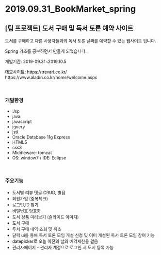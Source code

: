 # 2019.09.31_BookMarket_spring

<h2>[팀 프로젝트] 도서 구매 및 독서 토론 예약 사이트</h2>
<p>도서를 구매하고 다른 사용자들과의 독서 토론 날짜를 예약할 수 있는 웹사이트 입니다.</p>
<p>Spring 기초를 공부하면서 만들게 되었습니다.</p>
<p>개발기간: 2019-09.31~2019.10.5</p>
<p>데모사이트: https://trevari.co.kr/ 
https://www.aladin.co.kr/home/welcome.aspx</p>

<br/>
<div>
<h3>개발환경</h3>
<ul>
<li>Jsp</li>
<li>java</li> 
<li>javascript</li>
<li>jquery</li>
<li>jstl</li>
<li>Oracle Database 11g Express</li>
<li>HTML5</li>
<li>css3</li>
<li>Middleware: tomcat</li>
<li>OS: window7 / IDE: Eclipse</li>  
</ul>
</div>
<br/>
<h3>주요기능</h3>
<ul>
<li>도서별 리뷰 댓글 CRUD, 별점</li>
<li>회원가입 (중복체크)</li>
<li>로그인,ID 찾기</li>
<li>비밀번호 암호화</li>
<li>도서 상품 미리보기 (슬라이드 이미지)</li>
<li>도서 구매 </li>
<li>두서 구매 내역 조회 및 취소</li>
<li>달력 ui를 통해 독서 토론 모임 개설 신청 및 이미 개설된 독서 토론 모임 참여 기능</li>
<li>datepicker로 오늘 이전의 날의 예약제한을 걸음</li>
  <li>관리자페이지 - 관리자 계정으로 로그인 시 도서 등록 가능</li>
</ul>
